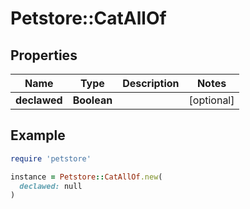# Petstore::CatAllOf

## Properties

| Name | Type | Description | Notes |
| ---- | ---- | ----------- | ----- |
| **declawed** | **Boolean** |  | [optional] |

## Example

```ruby
require 'petstore'

instance = Petstore::CatAllOf.new(
  declawed: null
)
```


